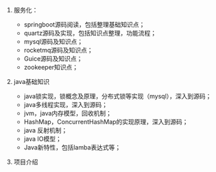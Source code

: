 1. 服务化：
   - springboot源码阅读，包括整理基础知识点；
   - quartz源码及实现，包括知识点整理，功能流程；    
   - mysql源码及知识点；  
   - rocketmq源码及知识点；
   - Guice源码及知识点； 
   - zookeeper知识点； 

2. java基础知识  
   - java锁实现，锁概念及原理，分布式锁等实现（mysql），深入到源码；  
   - java多线程实现，深入到源码；  
   - jvm，java内存模型，回收机制；  
   - HashMap，ConcurrentHashMap的实现原理，深入到源码； 
   - java 反射机制；
   - java IO模型；  
   - Java新特性，包括lamba表达式等；   

3. 项目介绍  